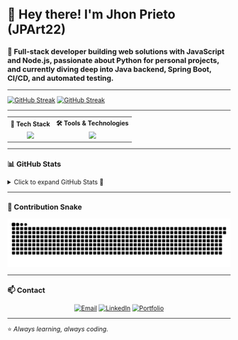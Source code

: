 # 👋 Hey there! I'm **Jhon Prieto (JPArt22)**

### 🚀 Full-stack developer building web solutions with JavaScript and Node.js, passionate about Python for personal projects, and currently diving deep into Java backend, Spring Boot, CI/CD, and automated testing.

---


[![GitHub Streak](https://github-readme-streak-stats.herokuapp.com?user=JPArt22&theme=transparent&hide_border=true)](https://git.io/streak-stats)
[![GitHub Streak](https://github-readme-streak-stats.herokuapp.com?user=JPArt22&theme=dark&hide_border=true)](https://git.io/streak-stats)

---

<div align="center">

<table>
<tr>
<th align="center">🧰 Tech Stack</th>
<th align="center">🛠 Tools & Technologies</th>
</tr>

<tr>
<td align="center">

<a href="https://skillicons.dev">
  <img src="https://skillicons.dev/icons?i=python,java,javascript,c,cpp,assembly,nodejs,spring,django,html,css,tailwind,mysql,mongodb,sqlite,oracle,docker,jenkins,githubactions,git&perline=6" />
</a>

</td>

<td align="center">

<a href="https://skillicons.dev">
  <img src="https://skillicons.dev/icons?i=github,vscode,intellij,jira,trello,selenium,notion,latex,matlab&perline=6" />
</a>

</td>
</tr>
</table>

</div>


---

### 📊 GitHub Stats

<details>
  <summary>Click to expand GitHub Stats 🔽</summary>

  <div align="center">

  <img height=180 src="https://github-readme-stats.vercel.app/api?username=JPArt22&show_icons=true&theme=aura&hide_rank=true&hide_title=true&custom_title=GitHub%20Stats&hide=prs,issues,contribs"/>

  <br><br>

  <img height=180 src="https://github-readme-stats.vercel.app/api/top-langs/?username=JPArt22&layout=compact&langs_count=8&theme=aura&hide=html,css" />

  </div>

</details>

</div>

---

### 🐍 Contribution Snake

![Snake dark](https://github.com/JPArt22/JPArt22/blob/output/github-contribution-grid-snake-dark.svg#gh-dark-mode-only)

---

### 📫 Contact

<div align="center">
  
[![Email](https://img.shields.io/badge/Email-jhprieto@unal.edu.co-blue?style=for-the-badge&logo=gmail)](mailto:jhprieto@unal.edu.co)
[![LinkedIn](https://img.shields.io/badge/LinkedIn-Jhon%20Prieto-0077B5?style=for-the-badge&logo=linkedin)](https://www.linkedin.com/in/jhon-edison-prieto-artunduaga-5105b1275/)
[![Portfolio](https://img.shields.io/badge/Portfolio-Coming%20Soon-yellow?style=for-the-badge&logo=vercel)](#)

</div>

---

⭐ *Always learning, always coding.*
